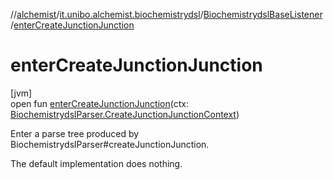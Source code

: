 //[alchemist](../../../index.md)/[it.unibo.alchemist.biochemistrydsl](../index.md)/[BiochemistrydslBaseListener](index.md)/[enterCreateJunctionJunction](enter-create-junction-junction.md)

# enterCreateJunctionJunction

[jvm]\
open fun [enterCreateJunctionJunction](enter-create-junction-junction.md)(ctx: [BiochemistrydslParser.CreateJunctionJunctionContext](../-biochemistrydsl-parser/-create-junction-junction-context/index.md))

Enter a parse tree produced by BiochemistrydslParser#createJunctionJunction. 

The default implementation does nothing.
